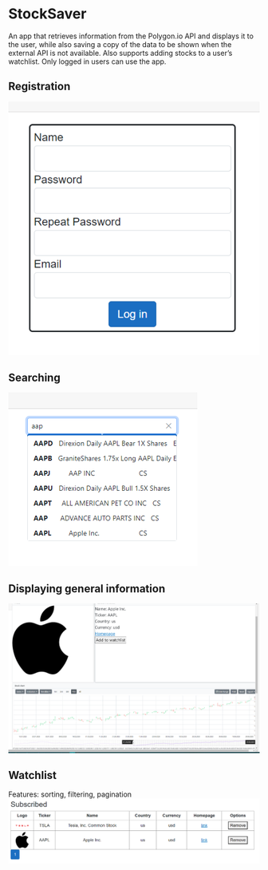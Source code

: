 # StockSaver
An app that retrieves information from the Polygon.io API and displays it to the user, while also saving a copy of the data to be shown when the external API is not available. Also supports adding stocks to a user’s watchlist. Only logged in users can use the app.

## Registration
![info](Data/register.png)

## Searching

![info](Data/Search.png)

## Displaying general information

![info](Data/info.png)

## Watchlist
Features: sorting, filtering, pagination
![infor](Data/watchlist.png)
